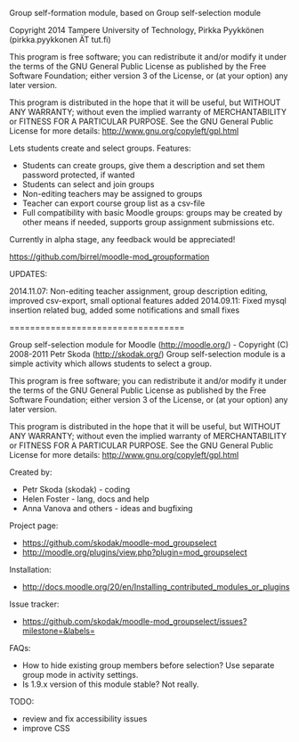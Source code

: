 Group self-formation module, based on Group self-selection module

Copyright 2014 Tampere University of Technology, Pirkka Pyykkönen (pirkka.pyykkonen ÄT tut.fi)

This program is free software; you can redistribute it and/or modify
it under the terms of the GNU General Public License as published by
the Free Software Foundation; either version 3 of the License, or
(at your option) any later version.

This program is distributed in the hope that it will be useful,
but WITHOUT ANY WARRANTY; without even the implied warranty of
MERCHANTABILITY or FITNESS FOR A PARTICULAR PURPOSE.  See the
GNU General Public License for more details: http://www.gnu.org/copyleft/gpl.html

Lets students create and select groups. Features:

* Students can create groups, give them a description and set them password protected, if wanted
* Students can select and join groups
* Non-editing teachers may be assigned to groups
* Teacher can export course group list as a csv-file
* Full compatibility with basic Moodle groups: groups may be created by other means if needed, supports group assignment submissions etc.

Currently in alpha stage, any feedback would be appreciated!

https://github.com/birrel/moodle-mod_groupformation

UPDATES:

2014.11.07: Non-editing teacher assignment, group description editing, improved csv-export, small optional features added
2014.09.11: Fixed mysql insertion related bug, added some notifications and small fixes





==================================

Group self-selection module for Moodle (http://moodle.org/) - Copyright (C) 2008-2011  Petr Skoda (http://skodak.org/)
Group self-selection module is a simple activity which allows students to select a group.

This program is free software; you can redistribute it and/or modify
it under the terms of the GNU General Public License as published by
the Free Software Foundation; either version 3 of the License, or
(at your option) any later version.

This program is distributed in the hope that it will be useful,
but WITHOUT ANY WARRANTY; without even the implied warranty of
MERCHANTABILITY or FITNESS FOR A PARTICULAR PURPOSE.  See the
GNU General Public License for more details: http://www.gnu.org/copyleft/gpl.html


Created by:

* Petr Skoda (skodak)    - coding
* Helen Foster           - lang, docs and help
* Anna Vanova and others - ideas and bugfixing


Project page:

* https://github.com/skodak/moodle-mod_groupselect
* http://moodle.org/plugins/view.php?plugin=mod_groupselect


Installation:

* http://docs.moodle.org/20/en/Installing_contributed_modules_or_plugins


Issue tracker:

* https://github.com/skodak/moodle-mod_groupselect/issues?milestone=&labels=


FAQs:

* How to hide existing group members before selection? Use separate group mode in activity settings.
* Is 1.9.x version of this module stable? Not really.


TODO:

* review and fix accessibility issues
* improve CSS
